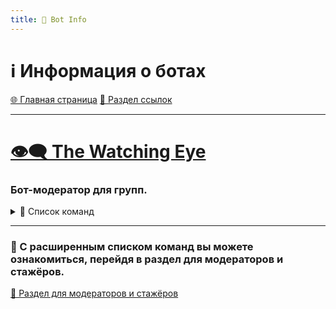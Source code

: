 ```yaml
---
title: 🤖 Bot Info
---
```


<link rel="stylesheet" href="css/style.css">

# ℹ️ Информация о ботах

<a href="./index.html" class="button-link">🌐 Главная страница</a>
<a href="./links.html" class="button-link">🔗 Раздел ссылок</a>

- - - - -

# [👁️‍🗨️ The Watching Eye](https://t.me/TheWatchingEyeBot)

### Бот-модератор для групп.

<details>
<summary>📘 Список команд</summary>
<ul>
<li>/help - Основные команды бота</li>
<li>/staff, /elencoruoli - Отобразить Персонал группы
<ul>
<li>Команда работает при условии, если требование работы не изменено в настройках группы через бота.</li>
</ul>
</li>
<li>/rules - Отправить правила группы
<ul>
<li>Команда работает при условии, если требование работы не изменено в настройках группы через бота.</li>
</ul>
</li>
<li>/link - Отправить ссылку на группу
<ul>
<li>Команда работает при условии, если требование работы не изменено в настройках группы через бота.</li>
</ul>
</li>
<li>/me, /io - Отправить в приватный чат сообщение с данными аккаунта
<ul>
<li>Команда работает при условии, если требование работы не изменено в настройках группы через бота.</li>
</ul>
</li>
<li>/report - Отправить репорт на пользователя</li>
</ul>
</details>

- - - - -
### 📕 С расширенным списком команд вы можете ознакомиться, перейдя в раздел для модераторов и стажёров.

<a href="./TGmodRules.html" class="button2-link">📝 Раздел для модераторов и стажёров</a>